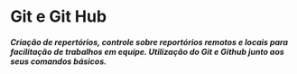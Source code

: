 ﻿# Git e Git Hub

##### Criação de repertórios, controle sobre reportórios remotos e locais para facilitação de trabalhos em equipe. Utilização do Git e Github junto aos seus comandos básicos.
